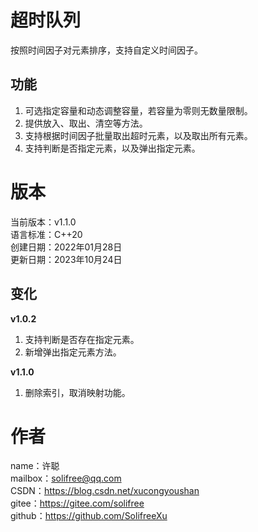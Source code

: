 ﻿# 超时队列
按照时间因子对元素排序，支持自定义时间因子。

## 功能
1. 可选指定容量和动态调整容量，若容量为零则无数量限制。
2. 提供放入、取出、清空等方法。
3. 支持根据时间因子批量取出超时元素，以及取出所有元素。
4. 支持判断是否指定元素，以及弹出指定元素。

# 版本
当前版本：v1.1.0  
语言标准：C++20  
创建日期：2022年01月28日  
更新日期：2023年10月24日

## 变化
**v1.0.2**
1. 支持判断是否存在指定元素。
2. 新增弹出指定元素方法。

**v1.1.0**
1. 删除索引，取消映射功能。

# 作者
name：许聪  
mailbox：solifree@qq.com  
CSDN：https://blog.csdn.net/xucongyoushan  
gitee：https://gitee.com/solifree  
github：https://github.com/SolifreeXu
